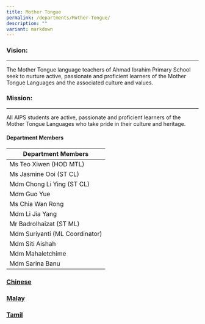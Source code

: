 ```yaml
---
title: Mother Tongue
permalink: /departments/Mother-Tongue/
description: ""
variant: markdown
---
```

### Vision:
-------

The Mother Tongue language teachers of Ahmad Ibrahim Primary School seek to nurture active, passionate and proficient learners of the Mother Tongue Languages and the associated culture and values.

### Mission:
--------

All AIPS students are active, passionate and proficient learners of the Mother Tongue Languages who take pride in their culture and heritage.


#### Department Members
 
 
 | Department Members |
|---|
| Ms Teo Xiwen (HOD MTL) |
| Ms Jasmine Ooi (ST CL) |
| Mdm Chong Li Ying (ST CL) |
| Mdm Guo Yue |
| Ms Chia Wan Rong |
| Mdm Li Jia Yang |
| Mr Badrolhaizat (ST ML) |
| Mdm Suriyanti (ML Coordinator) |
| Mdm Siti Aishah |
| Mdm Mahaletchime |
| Mdm Sarina Banu |


### [Chinese](/chinese/subpage19)

### [Malay](/malay/)

### [Tamil](/tamil/)